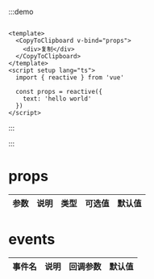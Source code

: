:::demo

```vue

<template>
  <CopyToClipboard v-bind="props">
    <div>复制</div>
  </CopyToClipboard>
</template>
<script setup lang="ts">
  import { reactive } from 'vue'

  const props = reactive({
    text: 'hello world'
  })
</script>
```
:::

:::
# props

| 参数    | 说明   | 类型    | 可选值                                             | 默认值  |
| ------- | ------ | ------- | -------------------------------------------------- | ------- |

# events

| 事件名 | 说明 | 回调参数 | 默认值 |
| ------- | ------ | ------- | ------- |
